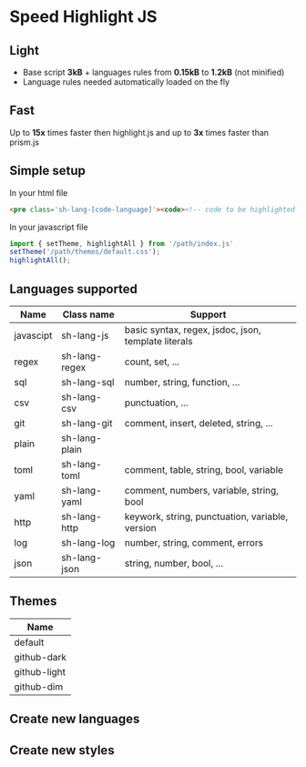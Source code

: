# Speed Highlight JS

## Light

  * Base script **3kB** + languages rules from **0.15kB** to **1.2kB** (not minified)
  * Language rules needed automatically loaded on the fly

## Fast

Up to **15x** times faster then highlight.js and up to **3x** times faster than prism.js

## Simple setup

In your html file
```html
<pre class='sh-lang-[code-language]'><code><!-- code to be highlighted --></code></pre>
```

In your javascript file
```js
import { setTheme, highlightAll } from '/path/index.js'
setTheme('/path/themes/default.css');
highlightAll();
```

## Languages supported

| Name      | Class name    | Support                                             |
| --------  | ------------- | -------                                             |
| javascipt | sh-lang-js    | basic syntax, regex, jsdoc, json, template literals |
| regex     | sh-lang-regex | count, set, ...                                     |
| sql       | sh-lang-sql   | number, string, function, ...                       |
| csv       | sh-lang-csv   | punctuation, ...                                    |
| git       | sh-lang-git   | comment, insert, deleted, string, ...               |
| plain     | sh-lang-plain |                                                     |
| toml      | sh-lang-toml  | comment, table, string, bool, variable              |
| yaml      | sh-lang-yaml  | comment, numbers, variable, string, bool            |
| http      | sh-lang-http  | keywork, string, punctuation, variable, version     |
| log       | sh-lang-log   | number, string, comment, errors                     |
| json      | sh-lang-json  | string, number, bool, ...                           |

## Themes

| Name           |
| -------------- |
| default        |
| github-dark    |
| github-light   |
| github-dim     |

## Create new languages

## Create new styles
